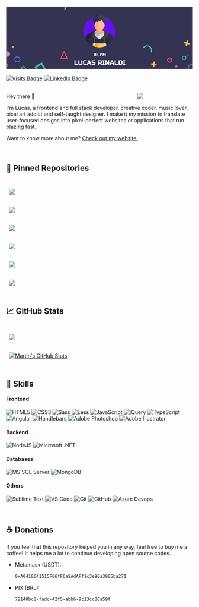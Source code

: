 [![Lucas Rinaldi GitHub Banner](./assets/header.png)](https://lucasreinaldi.com.br)

[![Visits Badge](https://badges.pufler.dev/visits/rinaldilucas/rinaldilucas)](https://lucasreinaldi.com.br)
[![LinkedIn Badge](https://img.shields.io/badge/LinkedIn-Profile-informational?style=flat&logo=linkedin&logoColor=white&color=0D76A8)](https://www.linkedin.com/in/rinaldilucas/)

<br>

<img align="right" width="150"  src="https://media1.giphy.com/media/jaHx2CoUG7L8y3SDn9/giphy.gif?cid=ecf05e47d137f7339c00f8e1b7afaa1f8ed8d958b4d0aa6e&rid=giphy.gif">
Hey there 👋

I'm Lucas, a frontend and full stack developer, creative coder, music lover, pixel art addict and self-taught designer. I make it my mission to translate user-focused designs into pixel-perfect websites or applications that run blazing fast.

Want to know more about me? [Check out my website.](https://lucasreinaldi.com.br)

<br>

## 📌 Pinned Repositories

<br>

<a href="https://github.com/rinaldilucas/node-api-template">
  <img align="center" style="margin:0.5rem" src="https://github-readme-stats.vercel.app/api/pin/?username=rinaldilucas&repo=node-api-template&title_color=ffffff&text_color=c9cacc&icon_color=4AB197&bg_color=1A2B34" />
</a>

<br>
<br>

<a href="https://github.com/rinaldilucas/improved-linktree-template">
  <img align="center" style="margin:0.5rem" src="https://github-readme-stats.vercel.app/api/pin/?username=rinaldilucas&repo=improved-linktree-template&title_color=ffffff&text_color=c9cacc&icon_color=4AB197&bg_color=1A2B34" />
</a>

<br>
<br>

<a href="https://github.com/rinaldilucas/compass-template">
  <img align="center" style="margin:0.5rem" src="https://github-readme-stats.vercel.app/api/pin/?username=rinaldilucas&repo=compass-template&title_color=ffffff&text_color=c9cacc&icon_color=4AB197&bg_color=1A2B34" />
</a>

<br>
<br>

<a href="https://github.com/rinaldilucas/less-template">
  <img align="center" style="margin:0.5rem" src="https://github-readme-stats.vercel.app/api/pin/?username=rinaldilucas&repo=less-template&title_color=ffffff&text_color=c9cacc&icon_color=4AB197&bg_color=1A2B34" />
</a>

<br>
<br>

<a href="https://github.com/rinaldilucas/flexbox-grid-template">
  <img align="center" style="margin:0.5rem" src="https://github-readme-stats.vercel.app/api/pin/?username=rinaldilucas&repo=flexbox-grid-template&title_color=ffffff&text_color=c9cacc&icon_color=4AB197&bg_color=1A2B34" />
</a>

<br>
<br>

<a href="https://github.com/rinaldilucas/angularjs-template">
  <img align="center" style="margin:0.5rem" src="https://github-readme-stats.vercel.app/api/pin/?username=rinaldilucas&repo=angularjs-template&title_color=ffffff&text_color=c9cacc&icon_color=4AB197&bg_color=1A2B34" />
</a>

<br>
<br>

## &#x1f4c8; GitHub Stats

<br>

<a href="https://github.com/rinaldilucas">
  <img align="center" style="margin:0.5rem" src="https://github-readme-stats.vercel.app/api/top-langs/?username=rinaldilucas&hide=html,css&title_color=ffffff&text_color=c9cacc&icon_color=4AB197&bg_color=1A2B34" />
</a>

<br>
<br>

<a href="https://github.com/rinaldilucas">
  <img align="center" style="margin:0.5rem" src="https://github-readme-stats.vercel.app/api?username=rinaldilucas&show_icons=true&line_height=27&count_private=true&title_color=ffffff&text_color=c9cacc&icon_color=4AB097&bg_color=1A2B34" alt="Martin's GitHub Stats" />
</a>

<br>
<br>

## 💼 Skills

#### Frontend
![HTML5](https://img.shields.io/badge/-HTML5-%23E44D27?style=flat-square&logo=html5&logoColor=ffffff)
![CSS3](https://img.shields.io/badge/-CSS3-%231572B6?style=flat-square&logo=css3)
![Sass](https://img.shields.io/badge/-Sass-%23CC6699?style=flat-square&logo=sass&logoColor=ffffff)
![Less](https://img.shields.io/badge/-Less-%231d365d?style=flat-square&logo=less&logoColor=ffffff)
![JavaScript](https://img.shields.io/badge/-JavaScript-%23F7DF1C?style=flat-square&logo=javascript&logoColor=000&labelColor=CCCC00&color=CCCC00)
![jQuery](https://img.shields.io/badge/-jQuery%20-%23F7DF1C?style=flat-square&logo=jquery&logoColor=ffffff&labelColor=0769ad&color=0769ad&textColor=000000)
![TypeScript](https://img.shields.io/badge/-TypeScript-%23F7DF1C?style=flat-square&logo=typescript&logoColor=ffffff&labelColor=007acc&color=007acc)
![Angular](https://img.shields.io/badge/-Angular-%23F7DF1C?style=flat-square&logo=angular&logoColor=FFFFFF&labelColor=FF0000&color=FF0000)
![Handlebars](https://img.shields.io/badge/-Handlebars,js-%23f0772b?style=flat-square&logo=handlebars.js&logoColor=ffffff)
![Adobe Photoshop](http://img.shields.io/badge/-Adobe%20Photoshop-3C327B?style=flat-square&logo=adobe-photoshop&logoColor=ffffff)
![Adobe Illustrator](https://img.shields.io/badge/-Adobe%20Illustrator-f8a829?style=flat-square&logo=adobe-illustrator&logoColor=000)

#### Backend
![NodeJS](https://img.shields.io/badge/-NodeJS-black?style=flat-square&logo=Node.js)
![Microsoft .NET](https://img.shields.io/badge/-Microsoft%20.NET-%23F7DF1C?style=flat-square&logo=.net&logoColor=ffffff&labelColor=2962ff&color=2962ff&textColor=000000)

#### Databases
![MS SQL Server](http://img.shields.io/badge/-MS%20SQL%20Server-CC2927?style=flat-square&logo=microsoft-sql-server&logoColor=ffffff)
![MongoDB](https://img.shields.io/badge/-MongoDB-%23F7DF1C?style=flat-square&logo=mongodb&logoColor=ffffff&labelColor=69b23f&color=69b23f)

#### Others
![Sublime Text](https://img.shields.io/badge/-sublime-007ACC?style=flat-square&logo=visual-studio-code&logoColor=ffffff)
![VS Code](http://img.shields.io/badge/-VS%20Code-007ACC?style=flat-square&logo=visual-studio-code&logoColor=ffffff)
![Git](https://img.shields.io/badge/-Git-%23F05032?style=flat-square&logo=git&logoColor=%23ffffff)
![GitHub](https://img.shields.io/badge/-GitHub-181717?style=flat-square&logo=github)
![Azure Devops](https://img.shields.io/badge/-Azure%20Devops%20-%23F7DF1C?style=flat-square&logo=azuredevops&logoColor=ffffff&labelColor=0078d4&color=0078d4&textColor=000000
)

<br>

## ☕ Donations

If you feel that this repository helped you in any way, feel free to buy me a coffee!
It helps me a lot to continue developing open source codes.

-   Metamask (USDT):
    ```sh
    0xA0410641515F06fF6a9AdAFf1c3e90a3905ba271
    ```
-   PIX (BRL):
    ```sh
    72140bc8-fadc-42f5-abb6-9c13cc80a59f
    ```
